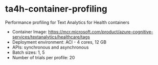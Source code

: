 # ta4h-container-profiling

Performance profiling for Text Analytics for Health containers

* Container Image: https://mcr.microsoft.com/product/azure-cognitive-services/textanalytics/healthcare/tags
* Deployment environment: ACI - 4 cores, 12 GB
* APIs: synchronous and asynchronous 
* Batch sizes: 1, 5
* Number of trials per profile: 20

